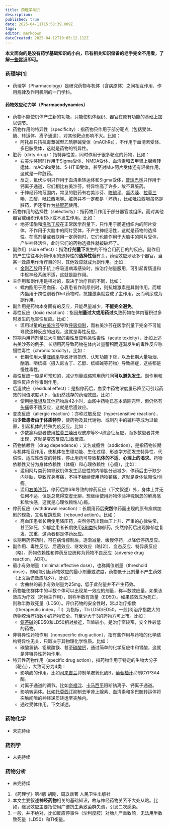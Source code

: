 ```yaml
---
title: 药理学常识
description: 
published: true
date: 2025-04-11T15:58:39.009Z
tags: 
editor: markdown
dateCreated: 2025-04-12T10:05:12.112Z
---
```


**本文面向的是没有药学基础知识的小白，已有相关知识储备的老手完全不用看，了解[一些常识](/%E5%B8%B8%E8%AF%86/)即可。**
### 药理学[1]
- 药理学（Pharmacology）是研究药物与机体（含病原体）之间相互作用、作用规律及作用机制的一门学科。
#### 药物效应动力学（Pharmacodynamics）
- 药物不能使机体产生新的功能，只能使机体组织、器官在原有功能的基础上加以调节。
- 药物作用的特异性（specificity）：指药物只作用于部分靶点（包括受体、酶、转运体、离子通道），对其他靶点影响不大。比如：
  - 阿托品只拮抗毒蕈碱型乙酰胆碱受体（mAChRs），不作用于血清素受体、多巴胺受体，这就是药物的特异性。
- 脏药（dirty drug）：指特异性差，同时作用于很多靶点的药物，比如：
  - [右美沙芬](/drugs/右美沙芬.md)同时作用于Sigma受体、NMDA受体、血清素和去甲肾上腺素转运体、mAChRs受体、5-HT1B受体，甚至对Mu-阿片受体还有轻微作用，这就是一种脏药。
  - 反之，氟伏沙明只作用于血清素转运体和Sigma受体，[普瑞巴林](/PR80/)只作用于钙离子通道，它们相比右美沙芬，特异性高了许多，故不算脏药。
  - 于神经药物范围内，常见的脏药有右美沙芬、[喹硫平](/drugs/喹硫平.md/)、[氯丙嗪](/drugs/氯丙嗪/)、[拉莫三嗪](/drugs/拉莫三嗪.md)、乙醇、吡拉西坦等。脏药并不一定都是「坏药」，比如吡拉西坦虽然是脏药，但还常作为[益智药](/drugs_meta/益智药.md)使用。
- 药物作用的选择性（selectivity）：指药物只作用于部分器官或组织，而对其他器官或组织作用较小或不发生作用。比如：
  - 地芬诺酯和[洛哌丁胺](/drugs/洛哌丁胺.md#一些事项)在正常医学剂量下，只作用于肠道组织内的阿片受体，不作用于大脑中的阿片受体，不产生神经活性，这就是药物的选择性。在高剂量或者联用一定药物时，它们也能作用于大脑中的阿片受体，产生神经活性，此时它们的药物选择性就被破坏了。
- 副作用（side effect）：指**治疗剂量下**发生的不符合用药目的的反应。副作用的产生往往与药物作用的选择性的**选择性低**有关，药理效应涉及多个器官，当某一效应用作治疗目的时，其他效应就成为副作用。比如：
  - [金刚乙胺](/drugs/金刚乙胺.md)用于抗上呼吸道病毒感染时，按治疗剂量服用，可引起胃肠道和中枢神经系统不适，这就是副作用。
- 主作用和副作用是相对的，取决于治疗目的不同，比如：
  - 螺内酯用于高血压、心衰患者作利尿剂时，则抗雄激素是其副作用。而螺内酯用于跨性别者作hrt药物时，抗雄激素就变成了主作用，反而利尿成为副作用。
- 副作用是药物本身固有的反应，只能尽量减少，**不能完全避免**。
- 毒性反应（toxic reaction）：指因**剂量过大或用药过久**致药物在体内蓄积过多时发生的危害性反应。比如：
  - 滥用过量的[右美沙芬](/drugs/右美沙芬.md)导致[呼吸抑制](/drug_effect/呼吸抑制.md)，而右美沙芬在医学剂量下完全不可能导致这种反应的出现，这就是毒性反应。
- 短期内用药剂量过大引起的毒性反应称急性毒性（acute toxicity），比如上述右美沙芬的例子。长期用药导致药物在体内过量蓄积而逐渐发生的毒性反应称慢性毒性（chronic toxicity）。比如：
  - 长期使用大量[喹硫平](/drugs/喹硫平.md)导致肝肾损伤、认知功能下降，以及长期大量吸烟、酗酒、嚼槟榔（摄入尼古丁、乙醇、槟榔碱等药物）导致癌症，这些都是慢性毒性。
- 毒性反应一般是可预知的，减少剂量或缩短用药时间**可以避免发生**。副作用和毒性反应合称毒副作用。
- 后遗效应（residual effect）：是指停药后，血浆中药物浓度虽已降至可引起药效的阈值浓度以下，但仍然残存的药理效应。比如：
  - 使用[唑吡坦](/drugs/唑吡坦.md)及其他药物后42小时，血浆中药物已基本清除完毕，但仍然有[头痛](/report/RP087/)等不适反应，这就是后遗效应。
- 变态反应（allergic reaction）：亦称过敏反应（hypersensitive reaction），指**少数患者由于体质特异**，使药物及其代谢物、或制剂中的辅料等成为过敏原，引起机体的特殊免疫反应。比如：
  - 少数癫痫患者使用[拉莫三嗪](/drugs/拉莫三嗪.md#药物警戒)出现皮疹等S-J综合征反应，而多数患者并未出现，这就是变态反应/过敏反应。
- 药物依赖性（drug dependence）：又名成瘾性（addiction），是指药物长期与机体相互作用，使机体在生理功能、生化过程、形态学方面发生特异性、代偿性、适应性改变的特性，停止用药可导致**机体的不适**、**心理上的渴求**。药物依赖性又分为身体依赖性（体瘾）和心理依赖性（心瘾），比如：
  - 滥用阿片类药物导致机体发生适应性的内啡肽分泌减少，停药后由于缺少内啡肽，导致浑身疼痛，不得不继续使用药物镇痛，这就是身体依赖性/体瘾。
  - 滥用[右美沙芬](/drugs/右美沙芬.md)，停药后除SRI导致的停药反应（下文叙述）外，身体上并无任何不适，但是总觉得空虚无聊，想继续使用药物体验神魂飘忽的解离感和欣快感，这就是心理依赖性/心瘾。
- 停药反应（withdrawal reaction）：长期用药后**突然**停药而出现的原有疾病加剧的现象，又名反跳现象（rebound action）。比如：
  - 高血压患者长期使用降压药，突然停药出现血压上升、严重的心律失常，甚至猝死，抑郁症患者长期使用[SRI类](/drugs/右美沙芬#依赖性)抗抑郁药，突然停药后出现抑郁症复发、加重，这两者都是停药反应。
- 长期用药停药时，可在病情控制后，逐渐减量、缓慢停药，以降低停药反应。
- 副作用、毒性反应、后遗效应、继发效应（略[2]）、变态反应、特异质反应（略）、药物依赖性和停药反应统称为药物不良反应（adverse drug reaction，ADR）。
- 最小有效剂量（minimal effective dose），也称阈值剂量（threshold dose），即刚能引起药物效应的最小剂量或浓度，药物低于此剂量不产生药效（上文后遗效应除外），比如：
  - 舍曲林的最小有效剂量为25mg，低于此剂量并不产生药效。
- 药物能使群体中的半数个体可以出现某一效应的剂量，称半数效应量。如果该效应为疗效（药物主作用），则称半数有效量（ED50）。如果该效应为死亡，则称半数致死量（LD50）。评价药物的安全性时，常以治疗指数（therapeutic index，TI）为指标，TI=LD50/ED50。一般[3]治疗指数大的药物胶治疗指数小的药物安全。TI至少大于3的药物方可上市。比如：
  - [氨茶碱](/drugs_meta/茶碱类药物.md)的ED50和LD50相对接近，TI值较小，是治疗窗较窄，安全性较低的药物。
- 非特异性药物作用（nonspecific drug action），指有些作用与药物的化学结构特异性无关，只取决于其物理化学性质。比如：
  - 碳酸氢钠、铝碳酸镁、甚至[碳酸钙](/report/RP010/)，通过简单的化学反应中和胃酸，这就是非特异性药物作用。
- 特异性药物作用（specific drug action），指药物作用于特定的生物大分子（靶点），大致可分为4类：
  - 影响酶的作用。比如[司来吉兰](/%E5%8F%B8%E6%9D%A5%E5%90%89%E5%85%B0-%E8%8B%AF%E4%B9%99%E8%83%BA-%E5%AE%89%E9%9D%9E%E4%BB%96%E9%85%AE/)抑制单胺氧化酶B，[葡萄柚汁](/drugs/右美沙芬#药物相互作用)抑制CYP3A4酶。
  - 对离子通道的调节。比如[奈福泮](/drugs/奈福泮.md)、[卡马西平](/drugs/卡马西平.md)阻断钠离子、钙离子通道。
  - 影响转运体。比如[托莫西汀](/drugs/托莫西汀.md)抑制去甲肾上腺素、血清素和多巴胺转运体将突触间隙的神经递质转运至突触内。
  - 通过受体作用。下文详述。
### 药物化学
- 未完待续
### 药剂学
- 未完待续
### 药物分析
- 未完待续

1.	《药理学》第4版 胡刚、周玖瑶著 人民卫生出版社
2.	本文主要叙述**神经药物**相关的基础知识，故与神经药物关系不大处从略。比如，继发效应主要指使用广谱抗生素致菌群失调，引发二次感染。
3.	一般，并不绝对，比如反应停事件（沙利度胺）对胎儿严重致畸，无法用半数致死量（LD50）和TI衡量。

